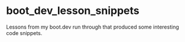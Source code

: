 # boot_dev_lesson_snippets
Lessons from my boot.dev run through that produced some interesting code snippets.
